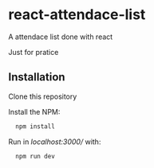 
# react-attendace-list

A attendace list done with react

Just for pratice
## Installation

Clone this repository

Install the NPM:

```bash
  npm install
```
Run in *localhost:3000/* with:
```bash
  npm run dev
```
    
